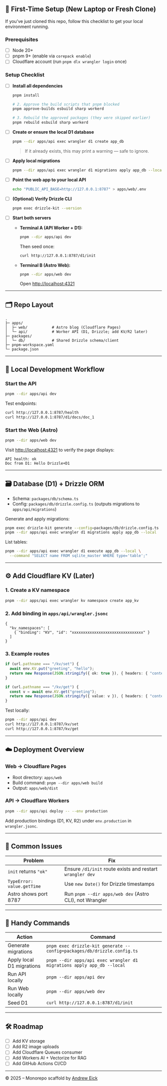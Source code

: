 ## 🧭 First-Time Setup (New Laptop or Fresh Clone)

If you’ve just cloned this repo, follow this checklist to get your local environment running.

### Prerequisites
- [ ] Node 20+
- [ ] pnpm 9+ (enable via `corepack enable`)
- [ ] Cloudflare account (run `pnpm dlx wrangler login` once)

### Setup Checklist

- [ ] **Install all dependencies**
  ```bash
  pnpm install

  # 2. Approve the build scripts that pnpm blocked
  pnpm approve-builds esbuild sharp workerd

  # 3. Rebuild the approved packages (they were skipped earlier)
  pnpm rebuild esbuild sharp workerd
  ```

- [ ] **Create or ensure the local D1 database**
  ```bash
  pnpm --dir apps/api exec wrangler d1 create app_db
  ```
  > If it already exists, this may print a warning — safe to ignore.

- [ ] **Apply local migrations**
  ```bash
  pnpm --dir apps/api exec wrangler d1 migrations apply app_db --local
  ```

- [ ] **Point the web app to your local API**
  ```bash
  echo "PUBLIC_API_BASE=http://127.0.0.1:8787" > apps/web/.env
  ```

- [ ] **(Optional) Verify Drizzle CLI**
  ```bash
  pnpm exec drizzle-kit --version
  ```

- [ ] **Start both servers**
  - **Terminal A (API Worker + D1):**
    ```bash
    pnpm --dir apps/api dev
    ```
    Then seed once:
    ```bash
    curl http://127.0.0.1:8787/d1/init
    ```
  - **Terminal B (Astro Web):**
    ```bash
    pnpm --dir apps/web dev
    ```
    Open [http://localhost:4321](http://localhost:4321)

---

## 🗂️ Repo Layout

```
.
├─ apps/
│  ├─ web/           # Astro blog (Cloudflare Pages)
│  └─ api/           # Worker API (D1, Drizzle; add KV/R2 later)
├─ packages/
│  └─ db/            # Shared Drizzle schema/client
├─ pnpm-workspace.yaml
└─ package.json
```

---

## 🧰 Local Development Workflow

### Start the API

```bash
pnpm --dir apps/api dev
```

Test endpoints:
```bash
curl http://127.0.0.1:8787/health
curl http://127.0.0.1:8787/d1/docs/doc_1
```

### Start the Web (Astro)

```bash
pnpm --dir apps/web dev
```

Visit [http://localhost:4321](http://localhost:4321) to verify the page displays:
```
API health: ok
Doc from D1: Hello Drizzle+D1
```

---

## 🗃️ Database (D1) + Drizzle ORM

- Schema: `packages/db/schema.ts`
- Config: `packages/db/drizzle.config.ts` (outputs migrations to `apps/api/migrations`)

Generate and apply migrations:
```bash
pnpm exec drizzle-kit generate --config=packages/db/drizzle.config.ts
pnpm --dir apps/api exec wrangler d1 migrations apply app_db --local
```

List tables:
```bash
pnpm --dir apps/api exec wrangler d1 execute app_db --local \
  --command "SELECT name FROM sqlite_master WHERE type='table';"
```

---

## ⚙️ Add Cloudflare KV (Later)

### 1. Create a KV namespace
```bash
pnpm --dir apps/api exec wrangler kv namespace create app_kv
```

### 2. Add binding in `apps/api/wrangler.jsonc`
```jsonc
{
  "kv_namespaces": [
    { "binding": "KV", "id": "xxxxxxxxxxxxxxxxxxxxxxxxxxxxxxxx" }
  ]
}
```

### 3. Example routes
```ts
if (url.pathname === "/kv/set") {
  await env.KV.put("greeting", "hello");
  return new Response(JSON.stringify({ ok: true }), { headers: { "content-type": "application/json" } });
}

if (url.pathname === "/kv/get") {
  const v = await env.KV.get("greeting");
  return new Response(JSON.stringify({ value: v }), { headers: { "content-type": "application/json" } });
}
```

Test locally:
```bash
pnpm --dir apps/api dev
curl http://127.0.0.1:8787/kv/set
curl http://127.0.0.1:8787/kv/get
```

---

## ☁️ Deployment Overview

### Web → Cloudflare Pages
- Root directory: `apps/web`
- Build command: `pnpm --dir apps/web build`
- Output: `apps/web/dist`

### API → Cloudflare Workers
```bash
pnpm --dir apps/api deploy -- --env production
```

Add production bindings (D1, KV, R2) under `env.production` in `wrangler.jsonc`.

---

## 🧩 Common Issues

| Problem | Fix |
|----------|-----|
| `init` returns `"ok"` | Ensure `/d1/init` route exists and restart `wrangler dev` |
| `TypeError: value.getTime` | Use `new Date()` for Drizzle timestamps |
| Astro shows port 8787 | Run `pnpm --dir apps/web dev` (Astro CLI), not Wrangler |

---

## 🧠 Handy Commands

| Action | Command |
|--------|----------|
| Generate migrations | `pnpm exec drizzle-kit generate --config=packages/db/drizzle.config.ts` |
| Apply local D1 migrations | `pnpm --dir apps/api exec wrangler d1 migrations apply app_db --local` |
| Run API locally | `pnpm --dir apps/api dev` |
| Run Web locally | `pnpm --dir apps/web dev` |
| Seed D1 | `curl http://127.0.0.1:8787/d1/init` |

---

## 🛠️ Roadmap

- [ ] Add KV storage
- [ ] Add R2 image uploads
- [ ] Add Cloudflare Queues consumer
- [ ] Add Workers AI + Vectorize for RAG
- [ ] Add GitHub Actions CI/CD

---

© 2025 – Monorepo scaffold by [Andrew Eick](https://github.com/andreweick)

